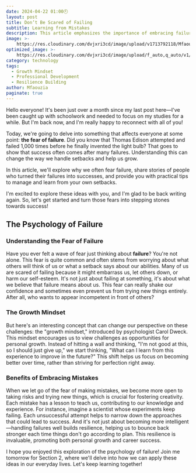 ```yaml
---
date: 2024-04-22 01:00🕙
layout: post
title: Don’t Be Scared of Failing
subtitle: Learning from Mistakes
description: This article emphasizes the importance of embracing failure as a pathway to success. It explores the psychological aspects of fear of failure and provides practical strategies from renowned individuals and innovative companies to turn setbacks into growth opportunities.
image: >-
    https://res.cloudinary.com/dvjxri3cd/image/upload/v1713792118/Mfaouzia/pexels-vlada-karpovich-4050302_nl90k4.jpg
optimized_image: >-
    https://res.cloudinary.com/dvjxri3cd/image/upload/f_auto,q_auto/v1/Mfaouzia/pexels-vlada-karpovich-4050302_nl90k4
category: technology 
tags:
  - Growth Mindset
  - Professional Development
  - Resilience Building
author: Mfaouzia
paginate: true
---
```

Hello everyone! It's been just over a month since my last post here—I've been caught up with schoolwork and needed to focus on my studies for a while. But I'm back now, and I'm really happy to reconnect with all of you!

Today, we're going to delve into something that affects everyone at some point: **the fear of failure**. Did you know that Thomas Edison attempted and failed 1,000 times before he finally invented the light bulb? That goes to show that success often comes after many failures. Understanding this can change the way we handle setbacks and help us grow.

In this article, we'll explore why we often fear failure, share stories of people who turned their failures into successes, and provide you with practical tips to manage and learn from your own setbacks.

I'm excited to explore these ideas with you, and I'm glad to be back writing again. So, let's get started and turn those fears into stepping stones towards success!

## The Psychology of Failure

### Understanding the Fear of Failure

Have you ever felt a wave of fear just thinking about **failure**? You're not alone. This fear is quite common and often stems from worrying about what others will think of us or what a setback says about our abilities. Many of us are scared of failing because it might embarrass us, let others down, or harm our self-esteem. It's not just about failing at something, it's about what we believe that failure means about us. This fear can really shake our confidence and sometimes even prevent us from trying new things entirely. After all, who wants to appear incompetent in front of others?

### The Growth Mindset

But here's an interesting concept that can change our perspective on these challenges: the "growth mindset," introduced by psychologist Carol Dweck. This mindset encourages us to view challenges as opportunities for personal growth. Instead of hitting a wall and thinking, "I'm not good at this, so I should just give up," we start thinking, "What can I learn from this experience to improve in the future?" This shift helps us focus on becoming better over time, rather than striving for perfection right away.

### Benefits of Embracing Mistakes

When we let go of the fear of making mistakes, we become more open to taking risks and trying new things, which is crucial for fostering creativity. Each mistake has a lesson to teach us, contributing to our knowledge and experience. For instance, imagine a scientist whose experiments keep failing. Each unsuccessful attempt helps to narrow down the approaches that could lead to success. And it's not just about becoming more intelligent—handling failures well builds resilience, helping us to bounce back stronger each time things don't go according to plan. This resilience is invaluable, promoting both personal growth and career success.

I hope you enjoyed this exploration of the psychology of failure! Join me tomorrow for Section 2, where we'll delve into how we can apply these ideas in our everyday lives. Let's keep learning together!
